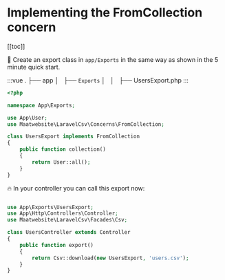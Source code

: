 # Implementing the FromCollection concern

[[toc]]

:muscle: Create an export class in `app/Exports` in the same way as shown in the 5 minute quick start.

:::vue
.
├── app
│   ├── `Exports` 
│   │   ├── UsersExport.php
:::

```php
<?php

namespace App\Exports;

use App\User;
use Maatwebsite\LaravelCsv\Concerns\FromCollection;

class UsersExport implements FromCollection
{
    public function collection()
    {
        return User::all();
    }
}
```

:fire: In your controller you can call this export now:

```php

use App\Exports\UsersExport;
use App\Http\Controllers\Controller;
use Maatwebsite\LaravelCsv\Facades\Csv;

class UsersController extends Controller 
{
    public function export() 
    {
        return Csv::download(new UsersExport, 'users.csv');
    }
}
```

